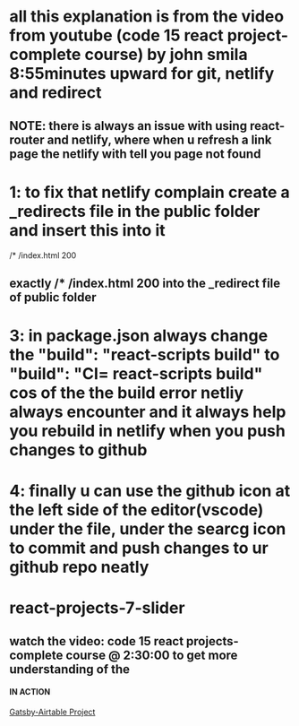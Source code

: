 # all this explanation is from the video from youtube (code 15 react project-complete course) by john smila 8:55minutes upward for git, netlify and redirect 

## NOTE: there is always an issue with using react-router and netlify, where when u refresh a link page the netlify with tell you page not found

# 1: to fix that netlify complain create a _redirects file in the public folder and insert this into it 
 /*    /index.html   200 
## exactly /*    /index.html   200 into the _redirect file of public folder

# 3: in package.json always change the "build": "react-scripts build" to "build": "CI= react-scripts build" cos of the the build error netliy always encounter and it always help you rebuild in netlify when you push changes to github 

# 4: finally u can use the github icon at the left side of the editor(vscode) under the file, under the searcg icon to commit and push changes to ur github repo neatly 



# react-projects-7-slider

## watch the video: code 15 react projects-complete course @ 2:30:00 to get more understanding of the

<!-- slider functionality
     it uses useEffect and map() with two params and
     get the className of each position to set nextSlide, activeSlide and lastSlide
     of each items and (className set up the overflow, tranform:translateX
     with the container
 -->

#### IN ACTION

[Gatsby-Airtable Project](https://gatsby-airtable-design-project.netlify.app/)
